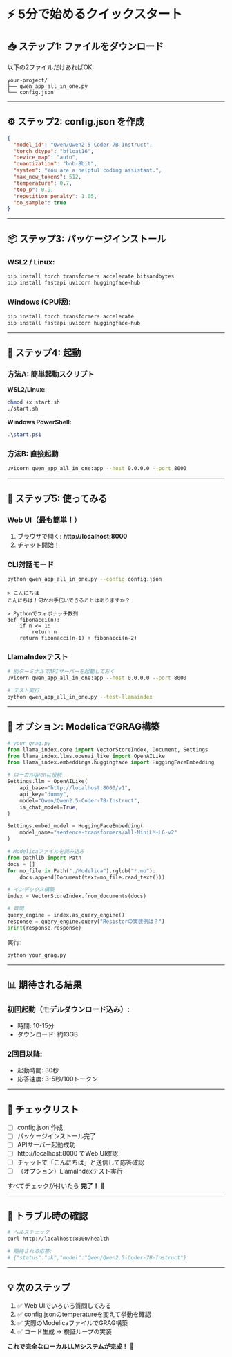 # ⚡ 5分で始めるクイックスタート

## 📥 ステップ1: ファイルをダウンロード

以下の2ファイルだけあればOK:

```
your-project/
├── qwen_app_all_in_one.py
└── config.json
```

---

## ⚙️ ステップ2: config.json を作成

```json
{
  "model_id": "Qwen/Qwen2.5-Coder-7B-Instruct",
  "torch_dtype": "bfloat16",
  "device_map": "auto",
  "quantization": "bnb-8bit",
  "system": "You are a helpful coding assistant.",
  "max_new_tokens": 512,
  "temperature": 0.7,
  "top_p": 0.9,
  "repetition_penalty": 1.05,
  "do_sample": true
}
```

---

## 📦 ステップ3: パッケージインストール

### WSL2 / Linux:

```bash
pip install torch transformers accelerate bitsandbytes
pip install fastapi uvicorn huggingface-hub
```

### Windows (CPU版):

```powershell
pip install torch transformers accelerate
pip install fastapi uvicorn huggingface-hub
```

---

## 🚀 ステップ4: 起動

### 方法A: 簡単起動スクリプト

**WSL2/Linux:**
```bash
chmod +x start.sh
./start.sh
```

**Windows PowerShell:**
```powershell
.\start.ps1
```

### 方法B: 直接起動

```bash
uvicorn qwen_app_all_in_one:app --host 0.0.0.0 --port 8000
```

---

## 🎉 ステップ5: 使ってみる

### Web UI（最も簡単！）

1. ブラウザで開く: **http://localhost:8000**
2. チャット開始！

### CLI対話モード

```bash
python qwen_app_all_in_one.py --config config.json
```

```
> こんにちは
こんにちは！何かお手伝いできることはありますか？

> Pythonでフィボナッチ数列
def fibonacci(n):
    if n <= 1:
        return n
    return fibonacci(n-1) + fibonacci(n-2)
```

### LlamaIndexテスト

```bash
# 別ターミナルでAPIサーバーを起動しておく
uvicorn qwen_app_all_in_one:app --host 0.0.0.0 --port 8000

# テスト実行
python qwen_app_all_in_one.py --test-llamaindex
```

---

## 🔧 オプション: ModelicaでGRAG構築

```python
# your_grag.py
from llama_index.core import VectorStoreIndex, Document, Settings
from llama_index.llms.openai_like import OpenAILike
from llama_index.embeddings.huggingface import HuggingFaceEmbedding

# ローカルQwenに接続
Settings.llm = OpenAILike(
    api_base="http://localhost:8000/v1",
    api_key="dummy",
    model="Qwen/Qwen2.5-Coder-7B-Instruct",
    is_chat_model=True,
)

Settings.embed_model = HuggingFaceEmbedding(
    model_name="sentence-transformers/all-MiniLM-L6-v2"
)

# Modelicaファイルを読み込み
from pathlib import Path
docs = []
for mo_file in Path("./Modelica").rglob("*.mo"):
    docs.append(Document(text=mo_file.read_text()))

# インデックス構築
index = VectorStoreIndex.from_documents(docs)

# 質問
query_engine = index.as_query_engine()
response = query_engine.query("Resistorの実装例は？")
print(response.response)
```

実行:
```bash
python your_grag.py
```

---

## 📊 期待される結果

### 初回起動（モデルダウンロード込み）:
- 時間: 10-15分
- ダウンロード: 約13GB

### 2回目以降:
- 起動時間: 30秒
- 応答速度: 3-5秒/100トークン

---

## 🎯 チェックリスト

- [ ] config.json 作成
- [ ] パッケージインストール完了
- [ ] APIサーバー起動成功
- [ ] http://localhost:8000 でWeb UI確認
- [ ] チャットで「こんにちは」と送信して応答確認
- [ ] （オプション）LlamaIndexテスト実行

すべてチェックが付いたら **完了！** 🎉

---

## 🐛 トラブル時の確認

```bash
# ヘルスチェック
curl http://localhost:8000/health

# 期待される応答:
# {"status":"ok","model":"Qwen/Qwen2.5-Coder-7B-Instruct"}
```

---

## 💡 次のステップ

1. ✅ Web UIでいろいろ質問してみる
2. ✅ config.jsonのtemperatureを変えて挙動を確認
3. ✅ 実際のModelicaファイルでGRAG構築
4. ✅ コード生成 → 検証ループの実装

**これで完全なローカルLLMシステムが完成！** 🚀

